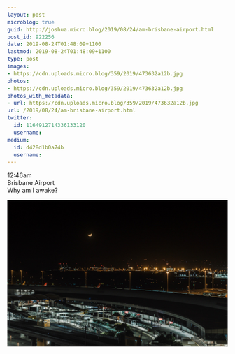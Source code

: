 ```yaml
---
layout: post
microblog: true
guid: http://joshua.micro.blog/2019/08/24/am-brisbane-airport.html
post_id: 922256
date: 2019-08-24T01:48:09+1100
lastmod: 2019-08-24T01:48:09+1100
type: post
images:
- https://cdn.uploads.micro.blog/359/2019/473632a12b.jpg
photos:
- https://cdn.uploads.micro.blog/359/2019/473632a12b.jpg
photos_with_metadata:
- url: https://cdn.uploads.micro.blog/359/2019/473632a12b.jpg
url: /2019/08/24/am-brisbane-airport.html
twitter:
  id: 1164912714336133120
  username: 
medium:
  id: d428d1b0a74b
  username: 
---
```

12:46am<br />Brisbane Airport<br />Why am I awake?

<a href="https://joshwithers.blog/uploads/2019/473632a12b.jpg"><img src="uploads/2019/473632a12b.jpg" width="600" height="400" alt="" style="height: auto;" class="sunlit_image" /></a>

